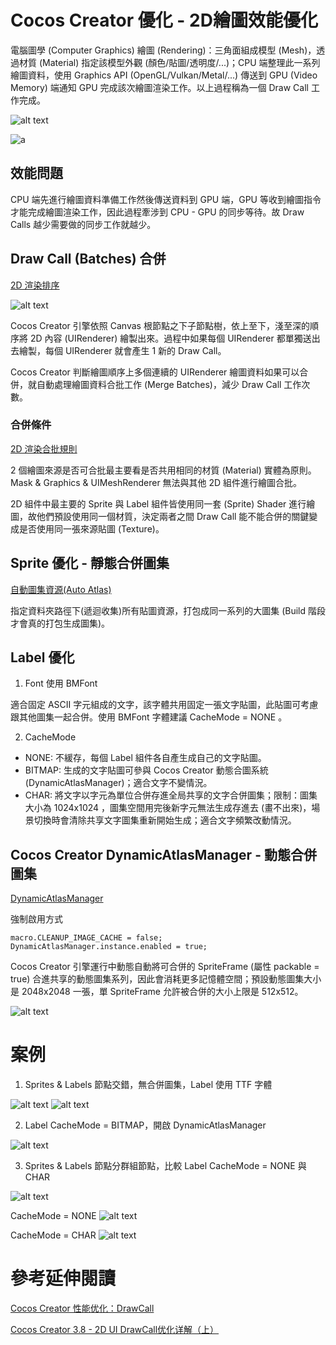 # Cocos Creator 優化 - 2D繪圖效能優化
電腦圖學 (Computer Graphics) 繪圖 (Rendering)：三角面組成模型 (Mesh)，透過材質 (Material) 指定該模型外觀 (顏色/貼圖/透明度/...)；CPU 端整理此一系列繪圖資料，使用 Graphics API (OpenGL/Vulkan/Metal/...) 傳送到 GPU (Video Memory) 端通知 GPU 完成該次繪圖渲染工作。以上過程稱為一個 Draw Call 工作完成。

![alt text](images/point_line_triangle_mesh.png)

![a](images/drawcall_cpu_gpu.webp)

## 效能問題
CPU 端先進行繪圖資料準備工作然後傳送資料到 GPU 端，GPU 等收到繪圖指令才能完成繪圖渲染工作，因此過程牽涉到 CPU - GPU 的同步等待。故 Draw Calls 越少需要做的同步工作就越少。

## Draw Call (Batches) 合併
[2D 渲染排序](https://docs.cocos.com/creator/3.8/manual/zh/ui-system/components/engine/priority.html)

![alt text](images/cocos_2dsort.png)

Cocos Creator 引擎依照 Canvas 根節點之下子節點樹，依上至下，淺至深的順序將 2D 內容 (UIRenderer) 繪製出來。過程中如果每個 UIRenderer 都單獨送出去繪製，每個 UIRenderer 就會產生 1 新的 Draw Call。

Cocos Creator 判斷繪圖順序上多個連續的 UIRenderer 繪圖資料如果可以合併，就自動處理繪圖資料合批工作 (Merge Batches)，減少 Draw Call 工作次數。

### 合併條件
[2D 渲染合批規則](https://docs.cocos.com/creator/3.8/manual/zh/ui-system/components/engine/ui-batch.html)

2 個繪圖來源是否可合批最主要看是否共用相同的材質 (Material) 實體為原則。Mask & Graphics & UIMeshRenderer 無法與其他 2D 組件進行繪圖合批。

2D 組件中最主要的 Sprite 與 Label 組件皆使用同一套 (Sprite) Shader 進行繪圖，故他們預設使用同一個材質，決定兩者之間 Draw Call 能不能合併的關鍵變成是否使用同一張來源貼圖 (Texture)。

## Sprite 優化 - 靜態合併圖集
[自動圖集資源(Auto Atlas)](https://docs.cocos.com/creator/3.8/manual/zh/asset/auto-atlas.html)

指定資料夾路徑下(遞迴收集)所有貼圖資源，打包成同一系列的大圖集 (Build 階段才會真的打包生成圖集)。

## Label 優化
1. Font 使用 BMFont

適合固定 ASCII 字元組成的文字，該字體共用固定一張文字貼圖，此貼圖可考慮跟其他圖集一起合併。使用 BMFont 字體建議 CacheMode = NONE 。

2. CacheMode

* NONE: 不緩存，每個 Label 組件各自產生成自己的文字貼圖。
* BITMAP: 生成的文字貼圖可參與 Cocos Creator 動態合圖系統 (DynamicAtlasManager)；適合文字不變情況。
* CHAR: 將文字以字元為單位合併存進全局共享的文字合併圖集；限制：圖集大小為 1024x1024 ，圖集空間用完後新字元無法生成存進去 (畫不出來)，場景切換時會清除共享文字圖集重新開始生成；適合文字頻繁改動情況。

## Cocos Creator DynamicAtlasManager - 動態合併圖集
[DynamicAtlasManager](https://docs.cocos.com/creator/3.8/manual/zh/advanced-topics/dynamic-atlas.html)

強制啟用方式
``` TS
macro.CLEANUP_IMAGE_CACHE = false;
DynamicAtlasManager.instance.enabled = true;
```

Cocos Creator 引擎運行中動態自動將可合併的 SpriteFrame (屬性 packable = true) 合進共享的動態圖集系列，因此會消耗更多記憶體空間；預設動態圖集大小是 2048x2048 一張，單 SpriteFrame 允許被合併的大小上限是 512x512。

![alt text](images/spriteframe_packable.png)

# 案例

1. Sprites & Labels 節點交錯，無合併圖集，Label 使用 TTF 字體

![alt text](images/2d_drawcall_case1_scene.png)
![alt text](images/2d_drawcall_case1_cache_NONE.png)

2. Label CacheMode = BITMAP，開啟 DynamicAtlasManager

![alt text](images/2d_drawcall_cache_BITMAP_dynamicatlas.png)

3. Sprites & Labels 節點分群組節點，比較 Label CacheMode = NONE 與 CHAR

![alt text](images/2d_drawcall_sprites__labels_.png)

CacheMode = NONE
![alt text](images/2d_drawcall_spriteslabels_cache_NONE.png)

CacheMode = CHAR
![alt text](images/2d_drawcall_spriteslabels_cache_CHAR.png)

# 參考延伸閱讀
[Cocos Creator 性能优化：DrawCall](https://mp.weixin.qq.com/s?__biz=MzI3MDQ1Mzc5MQ==&mid=2247486960&idx=1&sn=4f3dc5a7f588fb7a3cc9122369ee14da&scene=21)

[Cocos Creator 3.8 - 2D UI DrawCall优化详解（上）](https://blog.csdn.net/lizhong2008/article/details/133715903)
